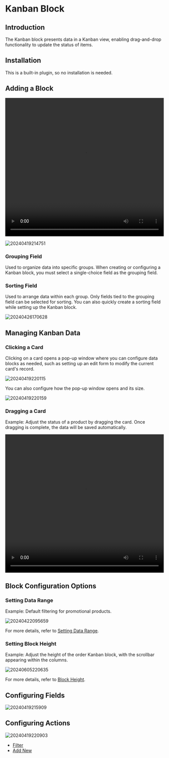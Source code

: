 # Kanban Block

<PluginInfo name="block-kanban"></PluginInfo>

## Introduction

The Kanban block presents data in a Kanban view, enabling drag-and-drop functionality to update the status of items.

## Installation

This is a built-in plugin, so no installation is needed.

## Adding a Block

<video width="100%" height="440" controls>
      <source src="https://static-docs.nocobase.com/20240419214551.mp4" type="video/mp4">
</video>

![20240419214751](https://static-docs.nocobase.com/20240419214751.png)

### Grouping Field

Used to organize data into specific groups. When creating or configuring a Kanban block, you must select a single-choice field as the grouping field.

### Sorting Field

Used to arrange data within each group. Only fields tied to the grouping field can be selected for sorting. You can also quickly create a sorting field while setting up the Kanban block.

![20240426170628](https://static-docs.nocobase.com/20240426170628.png)

## Managing Kanban Data

### Clicking a Card

Clicking on a card opens a pop-up window where you can configure data blocks as needed, such as setting up an edit form to modify the current card's record.

![20240419220115](https://static-docs.nocobase.com/20240419220115.png)

You can also configure how the pop-up window opens and its size.

![20240419220159](https://static-docs.nocobase.com/20240419220159.png)

### Dragging a Card

Example: Adjust the status of a product by dragging the card. Once dragging is complete, the data will be saved automatically.

<video width="100%" height="440" controls>
      <source src="https://static-docs.nocobase.com/20240419221247.mp4" type="video/mp4">
</video>

## Block Configuration Options

### Setting Data Range

Example: Default filtering for promotional products.

![20240422095659](https://static-docs.nocobase.com/20240422095659.png)

For more details, refer to [Setting Data Range](/handbook/ui/blocks/block-settings/data-scope).

### Setting Block Height

Example: Adjust the height of the order Kanban block, with the scrollbar appearing within the columns.

![20240605220635](https://static-docs.nocobase.com/20240605220635.gif)

For more details, refer to [Block Height](/handbook/ui/blocks/block-settings/block-height).

## Configuring Fields

![20240419215909](https://static-docs.nocobase.com/20240419215909.png)

## Configuring Actions

![20240419220903](https://static-docs.nocobase.com/20240419220903.png)

- [Filter](/handbook/ui/actions/types/filter)
- [Add New](/handbook/ui/actions/types/add-new)
